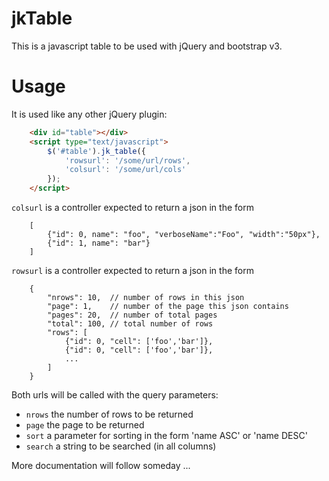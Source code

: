 jkTable
=======

This is a javascript table to be used with jQuery and bootstrap v3.

Usage
=====

It is used like any other jQuery plugin:
```html
    <div id="table"></div>
    <script type="text/javascript">
        $('#table').jk_table({
            'rowsurl': '/some/url/rows',
            'colsurl': '/some/url/cols'
        });
    </script>
```

`colsurl` is a controller expected to return a json in the form 
```
    [
        {"id": 0, name": "foo", "verboseName":"Foo", "width":"50px"},
        {"id": 1, name": "bar"}
    ]
```

`rowsurl` is a controller expected to return a json in the form
```
    {
        "nrows": 10,  // number of rows in this json
        "page": 1,    // number of the page this json contains
        "pages": 20,  // number of total pages
        "total": 100, // total number of rows
        "rows": [
            {"id": 0, "cell": ['foo','bar']},
            {"id": 0, "cell": ['foo','bar']},
            ...
        ]
    }
```

Both urls will be called with the query parameters:

+ `nrows` the number of rows to be returned
+ `page` the page to be returned
+ `sort` a parameter for sorting in the form 'name ASC' or 'name DESC'
+ `search` a string to be searched (in all columns)

More documentation will follow someday ...